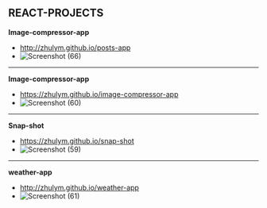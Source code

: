 ## REACT-PROJECTS

**Image-compressor-app**
- http://zhulym.github.io/posts-app
- ![Screenshot (66)](https://user-images.githubusercontent.com/75386560/130440102-2fbd86e1-b9df-4fd3-8943-1ef6fa0861b3.png)
***
**Image-compressor-app**
- https://zhulym.github.io/image-compressor-app
- ![Screenshot (60)](https://user-images.githubusercontent.com/75386560/130081035-379c0a21-ff61-4dd6-a380-f710a89263b7.png)
***
**Snap-shot**
- https://zhulym.github.io/snap-shot
- ![Screenshot (59)](https://user-images.githubusercontent.com/75386560/130065256-86af01d6-05e7-4a67-a185-d6055a7cfa7a.png)
***
**weather-app**
- http://zhulym.github.io/weather-app
- ![Screenshot (61)](https://user-images.githubusercontent.com/75386560/130084005-27063504-43af-4763-b637-46283352cc9a.png)



